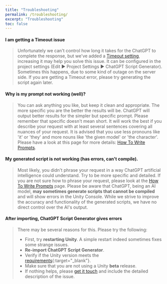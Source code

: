 ```yaml
---
title: "Troubleshooting"
permalink: /troubleshooting/
excerpt: "Troubleshooting"
toc: false
---
```


#### I am getting a **Timeout** issue
> Unfortunately we can't control how long it takes for the ChatGPT to complete the response, but we've added a [Timeout setting](/getting-started/#timeout), increasing it may help you solve this issue. It can be configured in the project settings (Edit ▶︎ Project Settings ▶︎ ChatGPT Script Generator). Sometimes this happens, due to some kind of outage on the server side. If you are getting a Timeout error, please try generating the script again later.

#### Why is my prompt not working (well)?
> You can ask anything you like, but keep it clean and appropriate. The more specific you are the better the results will be. ChatGPT will output better results for the simpler but specific prompt. Please remember that specific doesn't mean short. It will work the best if you describe your request with at least several sentences covering all nuances of your request. It is advised that you use less pronouns like 'it' or 'they' and more nouns like 'the given model' or 'the character'. Please have a look at this page for more details: [How To Write Prompts](/how-to-write-prompts/).

#### My generated script is not working (has errors, can't compile).
> Most likely, you didn't phrase your request in a way ChatGPT artificial intelligence could understand. Try to be more specific and detailed. If you are not sure how to phrase your request, please look at the [How To Write Prompts](/how-to-write-prompts) page. Please be aware that ChatGPT, being an AI model, **may sometimes generate scripts that cannot be compiled** and will show errors in the Unity Console. While we strive to improve the accuracy and functionality of the generated scripts, we have no direct control over the AI's output.

#### After importing, ChatGPT Script Generator gives errors
> There may be several reasons for this. Please try the following:
> - First, try **restarting Unity**. A simple restart indeed sometimes fixes some strange issues.
> - **Re-import ChatGPT Script Generator**.
> - Verify if the Unity version meets the [requirements](https://assetstore.unity.com/packages/tools/ai/chatgpt-script-generator-250892){:target="_blank"}.
> - Make sure that you are not using a Unity **beta** release.
> - If nothing helps, please [get it touch](/contact-details/) and include the detailed description of the issue.


